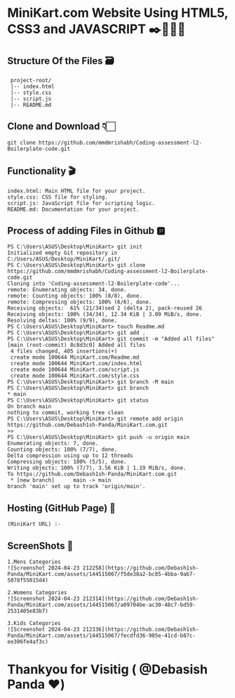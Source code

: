 # MiniKart.com Website Using HTML5, CSS3 and JAVASCRIPT ✒️👨🏻‍💻

## Structure Of the Files 🗃️
     project-root/
     |-- index.html
     |-- style.css
     |-- script.js
     |-- README.md

## Clone and Download 👇🏻
    git clone https://github.com/mmdmrishabh/Coding-assessment-l2-Boilerplate-code.git
    
## Functionality 🎬
    index.html: Main HTML file for your project.
    style.css: CSS file for styling.
    script.js: JavaScript file for scripting logic.
    README.md: Documentation for your project.

## Process of adding Files in Github 🅿️
    PS C:\Users\ASUS\Desktop\MiniKart> git init
    Initialized empty Git repository in C:/Users/ASUS/Desktop/MiniKart/.git/
    PS C:\Users\ASUS\Desktop\MiniKart> git clone https://github.com/mmdmrishabh/Coding-assessment-l2-Boilerplate-code.git
    Cloning into 'Coding-assessment-l2-Boilerplate-code'...
    remote: Enumerating objects: 34, done.
    remote: Counting objects: 100% (8/8), done.
    remote: Compressing objects: 100% (6/6), done.
    Receiving objects:  61% (21/34)sed 2 (delta 2), pack-reused 26
    Receiving objects: 100% (34/34), 12.34 KiB | 3.09 MiB/s, done.
    Resolving deltas: 100% (9/9), done.
    PS C:\Users\ASUS\Desktop\MiniKart> touch Readme.md
    PS C:\Users\ASUS\Desktop\MiniKart> git add .
    PS C:\Users\ASUS\Desktop\MiniKart> git commit -m "Added all files"           
    [main (root-commit) 8c8d3c0] Added all files
     4 files changed, 405 insertions(+)
     create mode 100644 MiniKart.com/Readme.md
     create mode 100644 MiniKart.com/index.html
     create mode 100644 MiniKart.com/script.js
     create mode 100644 MiniKart.com/style.css
    PS C:\Users\ASUS\Desktop\MiniKart> git branch -M main
    PS C:\Users\ASUS\Desktop\MiniKart> git branch
    * main
    PS C:\Users\ASUS\Desktop\MiniKart> git status 
    On branch main
    nothing to commit, working tree clean
    PS C:\Users\ASUS\Desktop\MiniKart> git remote add origin https://github.com/Debash1sh-Panda/MiniKart.com.git
    >>
    PS C:\Users\ASUS\Desktop\MiniKart> git push -u origin main
    Enumerating objects: 7, done.
    Counting objects: 100% (7/7), done.
    Delta compression using up to 12 threads
    Compressing objects: 100% (5/5), done.
    Writing objects: 100% (7/7), 3.56 KiB | 1.19 MiB/s, done.
    To https://github.com/Debash1sh-Panda/MiniKart.com.git
     * [new branch]      main -> main
    branch 'main' set up to track 'origin/main'.

## Hosting (GitHub Page) 🔗
    (MiniKart URL) :- 

## ScreenShots 📸
    1.Mens Categories
    ![Screenshot 2024-04-23 212258](https://github.com/Debash1sh-Panda/MiniKart.com/assets/144515067/f5de38a2-bc85-4bba-9ab7-5078f55015d4)

    2.Womens Categories
    ![Screenshot 2024-04-23 212314](https://github.com/Debash1sh-Panda/MiniKart.com/assets/144515067/a09704be-ac30-48c7-bd59-2531405e83b7)

    3.Kids Categories
    ![Screenshot 2024-04-23 212336](https://github.com/Debash1sh-Panda/MiniKart.com/assets/144515067/fecdfd36-905e-41cd-b87c-ee306fe4af3c)

# Thankyou for Visitig ( @Debasish Panda ❤️)
